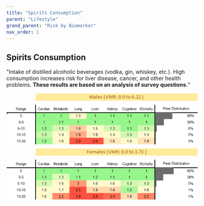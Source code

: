 ```yaml
---
title: "Spirits Consumption"
parent: "Lifestyle"
grand_parent: "Risk by Biomarker"
nav_order: 1
---
```



## Spirits Consumption


"Intake of distilled alcoholic beverages (vodka, gin, whiskey, etc.). High consumption increases risk for liver disease, cancer, and other health problems. **These results are based on an analysis of survey questions.**"

<div style="display: flex; flex-direction: column; gap: 10px;">

  <img src="/assets/images/vmrbiomarker_spirits_intake__male.png" alt="Spirits Consumption VMR Male" style="margin-left: 15%">
  <img src="/assets/images/rr_spirits_intake__male.png" alt="Spirits Consumption RR Male">

  <img src="/assets/images/vmrbiomarker_spirits_intake__female.png" alt="Spirits Consumption VMR Female" style="margin-left: 15%; ">
  <img src="/assets/images/rr_spirits_intake__female.png" alt="Spirits Consumption RR Female">

</div>



